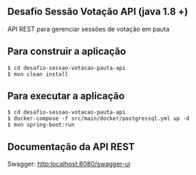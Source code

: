 Desafio Sessão Votação API (java 1.8 +)
------------------------

API REST para gerenciar sessões de votação em pauta

Para construir a aplicação
------------------------

	$ cd desafio-sessao-votacao-pauta-api
	$ mvn clean install

Para executar a aplicação
------------------------

	$ cd desafio-sessao-votacao-pauta-api
	$ docker-compose -f src/main/docker/postgressql.yml up -d
	$ mvn spring-boot:run

Documentação da API REST
------------------------

Swagger: <http:localhost:8080/swagger-ui>
